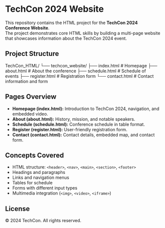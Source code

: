 # TechCon 2024 Website  

This repository contains the HTML project for the **TechCon 2024 Conference Website**.  
The project demonstrates core HTML skills by building a multi-page website that showcases information about the TechCon 2024 event.  

## Project Structure  
TechCon_HTML/
└── techcon_website/
├── index.html       # Homepage
├── about.html       # About the conference
├── schedule.html    # Schedule of events
├── register.html    # Registration form
└── contact.html     # Contact information and form

## Pages Overview  
- **Homepage (index.html):** Introduction to TechCon 2024, navigation, and embedded video.  
- **About (about.html):** History, mission, and notable speakers.  
- **Schedule (schedule.html):** Conference schedule in table format.  
- **Register (register.html):** User-friendly registration form.  
- **Contact (contact.html):** Contact details, embedded map, and contact form.  

## Concepts Covered  
- HTML structure: `<header>`, `<nav>`, `<main>`, `<section>`, `<footer>`  
- Headings and paragraphs  
- Links and navigation menus  
- Tables for schedule  
- Forms with different input types  
- Multimedia integration (`<img>`, `<video>`, `<iframe>`)  

## License  
© 2024 TechCon. All rights reserved.  
